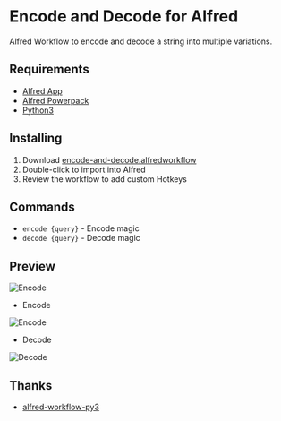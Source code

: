 # Encode and Decode for Alfred

Alfred Workflow to encode and decode a string into multiple variations.

## Requirements

- [Alfred App](http://www.alfredapp.com/#download)
- [Alfred Powerpack](https://www.alfredapp.com/shop/)
- [Python3](https://www.python.org/downloads/)

## Installing

1. Download [encode-and-decode.alfredworkflow](https://github.com/zhaoyibo/alfred-encode-decode/releases)
2. Double-click to import into Alfred
3. Review the workflow to add custom Hotkeys

## Commands

- `encode {query}` - Encode magic
- `decode {query}` - Decode magic

## Preview

![Encode](./img/workflow.png)

- Encode

![Encode](./img/encode.png)

- Decode

![Decode](./img/decode.png)

## Thanks
 
 * [alfred-workflow-py3](https://github.com/NorthIsUp/alfred-workflow-py3)